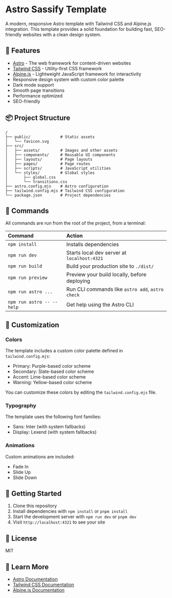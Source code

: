 # Astro Sassify Template

A modern, responsive Astro template with Tailwind CSS and Alpine.js integration. This template provides a solid foundation for building fast, SEO-friendly websites with a clean design system.

## 🚀 Features

- [Astro](https://astro.build/) - The web framework for content-driven websites
- [Tailwind CSS](https://tailwindcss.com/) - Utility-first CSS framework
- [Alpine.js](https://alpinejs.dev/) - Lightweight JavaScript framework for interactivity
- Responsive design system with custom color palette
- Dark mode support
- Smooth page transitions
- Performance optimized
- SEO-friendly

## 📦 Project Structure

```text
/
├── public/             # Static assets
│   └── favicon.svg
├── src/
│   ├── assets/         # Images and other assets
│   ├── components/     # Reusable UI components
│   ├── layouts/        # Page layouts
│   ├── pages/          # Page routes
│   ├── scripts/        # JavaScript utilities
│   └── styles/         # Global styles
│       ├── global.css
│       └── transitions.css
├── astro.config.mjs    # Astro configuration
├── tailwind.config.mjs # Tailwind CSS configuration
└── package.json        # Project dependencies
```

## 🧞 Commands

All commands are run from the root of the project, from a terminal:

| Command                   | Action                                           |
| :------------------------ | :----------------------------------------------- |
| `npm install`             | Installs dependencies                            |
| `npm run dev`             | Starts local dev server at `localhost:4321`      |
| `npm run build`           | Build your production site to `./dist/`          |
| `npm run preview`         | Preview your build locally, before deploying     |
| `npm run astro ...`       | Run CLI commands like `astro add`, `astro check` |
| `npm run astro -- --help` | Get help using the Astro CLI                     |

## 🎨 Customization

### Colors

The template includes a custom color palette defined in `tailwind.config.mjs`:

- Primary: Purple-based color scheme
- Secondary: Slate-based color scheme
- Accent: Lime-based color scheme
- Warning: Yellow-based color scheme

You can customize these colors by editing the `tailwind.config.mjs` file.

### Typography

The template uses the following font families:

- Sans: Inter (with system fallbacks)
- Display: Lexend (with system fallbacks)

### Animations

Custom animations are included:
- Fade In
- Slide Up
- Slide Down

## 🚀 Getting Started

1. Clone this repository
2. Install dependencies with `npm install` or `pnpm install`
3. Start the development server with `npm run dev` or `pnpm dev`
4. Visit `http://localhost:4321` to see your site

## 📝 License

MIT

## 👀 Learn More

- [Astro Documentation](https://docs.astro.build)
- [Tailwind CSS Documentation](https://tailwindcss.com/docs)
- [Alpine.js Documentation](https://alpinejs.dev/start-here)
